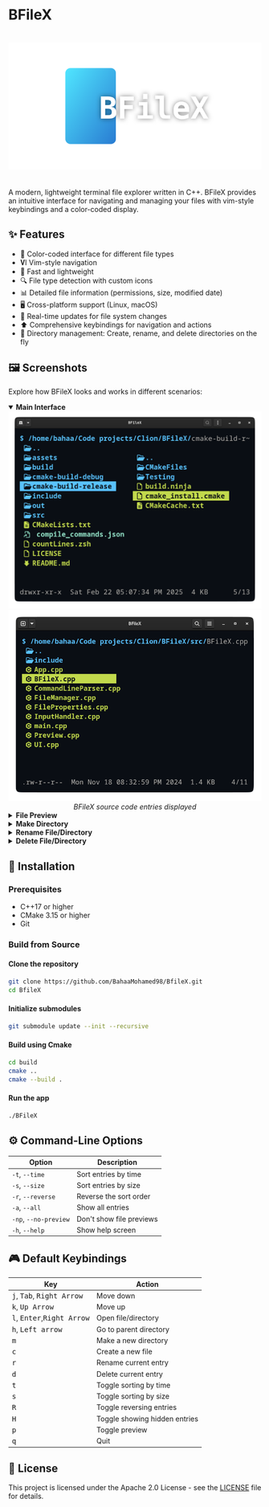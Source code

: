 # BFileX

<div align="center">
  <img src="assets/logo.svg" alt="Terminal++ Logo" width="600" style="margin: 20px 0"/>
</div>

A modern, lightweight terminal file explorer written in C++. BFileX provides an intuitive interface for navigating and
managing your files with vim-style keybindings and a color-coded display.

## ✨ Features

- 🎨 Color-coded interface for different file types
- 𝐕I Vim-style navigation
- 🚀 Fast and lightweight
- 🔍 File type detection with custom icons
- 📊 Detailed file information (permissions, size, modified date)
- 🖥️ Cross-platform support (Linux, macOS)
- 🔄 Real-time updates for file system changes
- ⬆️ Comprehensive keybindings for navigation and actions
- 📁 Directory management: Create, rename, and delete directories on the fly

## 🖼️ Screenshots

Explore how BFileX looks and works in different scenarios:

<details open>
  <summary><b>Main Interface</b></summary>
  <div align="center">
    <img src="assets/files.png" width="600" />
    </div>
  <div align="center">
    <img src="assets/files2.png" width="600" />
    <br/>
    <em>BFileX source code entries displayed</em>
  </div>
</details>

<details>
  <summary><b>File Preview</b></summary>
  <div align="center">
    <img src="assets/filePreview.png" width="600" />
  </div>
  <div align="center">
    <img src="assets/filePreview2.png" width="600" />
    <br/>
    <em>File preview for a text file</em>
  </div>
</details>

  <details>
    <summary><b>Make Directory</b></summary>
    <div align="center">
      <img src="assets/makeDirectory.png" width="600" />
      <br/>
      <em>Creating a new directory</em>
    </div>
    <br/>
    <div align="center">
      <img src="assets/makeDirectory2.png" width="600" />
      <br/>
      <em>Newly created directory highlighted in the list</em>
    </div>
  </details>

  <details>
    <summary><b>Rename File/Directory</b></summary>
    <div align="center">
      <img src="assets/rename.png" width="600" />
      <br/>
      <em>Renaming a selected file or directory</em>
    </div>
  </details>
  <details>
    <summary><b>Delete File/Directory</b></summary>
    <div align="center">
      <img src="assets/delete.png" width="600" />
      <br/>
      <em>Deleting a file or directory</em>
    </div>
    <br/>
    <div align="center">
      <img src="assets/recursiveDelete.png" width="600" />
      <br/>
      <em>Confirmation for recursive deletion of directories</em>
    </div>
  </details>

## 🚀 Installation

### Prerequisites

- C++17 or higher
- CMake 3.15 or higher
- Git

### Build from Source

#### Clone the repository

```bash
git clone https://github.com/BahaaMohamed98/BfileX.git
cd BfileX
```

#### Initialize submodules

```bash
git submodule update --init --recursive
```

#### Build using Cmake

```bash
cd build
cmake ..
cmake --build .
```

#### Run the app

```bash
./BFileX
```

## ⚙️ Command-Line Options

| Option                | Description              |
|-----------------------|--------------------------|
| `-t`, `--time`        | Sort entries by time     |
| `-s`, `--size`        | Sort entries by size     |
| `-r`, `--reverse`     | Reverse the sort order   |
| `-a`, `--all`         | Show all entries         |
| `-np`, `--no-preview` | Don't show file previews |
| `-h`, `--help`        | Show help screen         |

## 🎮 Default Keybindings

| Key                                                   | Action                        |
|-------------------------------------------------------|-------------------------------|
| <kbd>j</kbd>, <kbd>Tab</kbd>, <kbd>Right Arrow</kbd>  | Move down                     |
| <kbd>k</kbd>, <kbd>Up Arrow</kbd>                     | Move up                       |
| <kbd>l</kbd>, <kbd>Enter</kbd>,<kbd>Right Arrow</kbd> | Open file/directory           |
| <kbd>h</kbd>, <kbd>Left arrow</kbd>                   | Go to parent directory        |
| <kbd>m</kbd>                                          | Make a new directory          |
| <kbd>c</kbd>                                          | Create a new file             |
| <kbd>r</kbd>                                          | Rename current entry          |
| <kbd>d</kbd>                                          | Delete current entry          |
| <kbd>t</kbd>                                          | Toggle sorting by time        |
| <kbd>s</kbd>                                          | Toggle sorting by size        |
| <kbd>R</kbd>                                          | Toggle reversing entries      |
| <kbd>H</kbd>                                          | Toggle showing hidden entries |
| <kbd>p</kbd>                                          | Toggle preview                |
| <kbd>q</kbd>                                          | Quit                          |

## 📄 License

This project is licensed under the Apache 2.0 License - see the [LICENSE](LICENSE) file for details.
